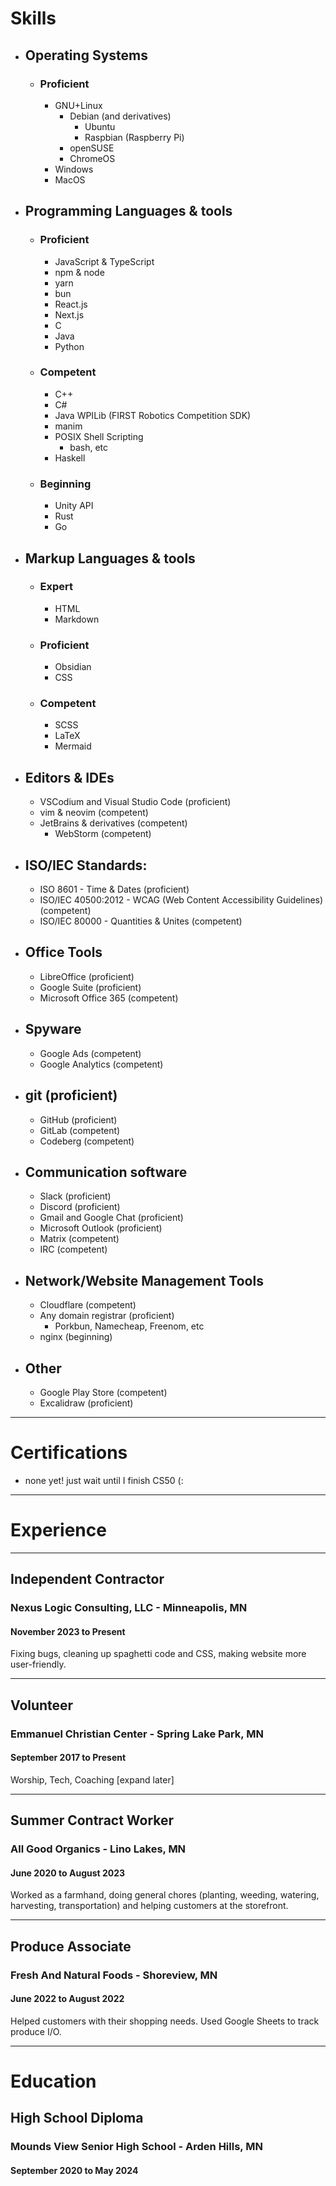 # Skills
- ## Operating Systems
	- ### Proficient
		- GNU+Linux
			- Debian (and derivatives)
				- Ubuntu
				- Raspbian (Raspberry Pi)
			- openSUSE
			- ChromeOS
		- Windows
		- MacOS
- ## Programming Languages & tools
	- ### Proficient
		- JavaScript & TypeScript
		- npm & node
		- yarn
		- bun
		- React.js
		- Next.js
		- C
		- Java
		- Python
	- ### Competent
		- C++
		- C#
		- Java WPILib (FIRST Robotics Competition SDK)
		- manim
		- POSIX Shell Scripting
			- bash, etc
		- Haskell
	- ### Beginning
		- Unity API
		- Rust
		- Go
- ## Markup Languages & tools
	- ### Expert
		- HTML
		- Markdown
	- ### Proficient
		- Obsidian
		- CSS
	- ### Competent
		- SCSS
		- LaTeX
		- Mermaid
- ## Editors & IDEs
	- VSCodium and Visual Studio Code (proficient)
	- vim & neovim (competent)
	- JetBrains & derivatives (competent)
		- WebStorm (competent)
- ## ISO/IEC Standards:
	- ISO 8601 - Time & Dates (proficient)
	- ISO/IEC 40500:2012 - WCAG (Web Content Accessibility Guidelines) (competent)
	- ISO/IEC 80000 - Quantities & Unites (competent)
- ## Office Tools
	- LibreOffice (proficient)
	- Google Suite (proficient)
	- Microsoft Office 365 (competent)
- ## Spyware
	- Google Ads (competent)
	- Google Analytics (competent)
- ## git (proficient)
	- GitHub (proficient)
	- GitLab (competent)
	- Codeberg (competent)
- ## Communication software
	- Slack (proficient)
	- Discord (proficient)
	- Gmail and Google Chat (proficient)
	- Microsoft Outlook (proficient)
	- Matrix (competent)
	- IRC (competent)
- ## Network/Website Management Tools
	- Cloudflare (competent)
	- Any domain registrar (proficient)
		- Porkbun, Namecheap, Freenom, etc
	- nginx (beginning)
- ## Other
	- Google Play Store (competent)
	- Excalidraw (proficient)
---
# Certifications
 - none yet! just wait until I finish CS50 (: 
---
# Experience
---
## Independent Contractor
### Nexus Logic Consulting, LLC - Minneapolis, MN
#### November 2023 to Present
Fixing bugs, cleaning up spaghetti code and CSS, making website more user-friendly.

---
## Volunteer
### Emmanuel Christian Center - Spring Lake Park, MN
#### September 2017 to Present
Worship, Tech, Coaching \[expand later\]

---
## Summer Contract Worker
### All Good Organics - Lino Lakes, MN
#### June 2020 to August 2023
Worked as a farmhand, doing general chores (planting, weeding, watering, harvesting, transportation) and helping customers at the storefront.

---
## Produce Associate
### Fresh And Natural Foods - Shoreview, MN
#### June 2022 to August 2022
Helped customers with their shopping needs. Used Google Sheets to track produce I/O.

---
# Education

## High School Diploma
### Mounds View Senior High School - Arden Hills, MN
#### September 2020 to May 2024